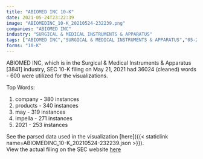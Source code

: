 ```yaml
---
title: "ABIOMED INC 10-K"
date: 2021-05-24T23:22:39
image: "ABIOMEDINC_10-K_20210524-232239.png"
companies: "ABIOMED INC"
industry: "SURGICAL & MEDICAL INSTRUMENTS & APPARATUS"
tags: ["ABIOMED INC","SURGICAL & MEDICAL INSTRUMENTS & APPARATUS","05-21-2021","10-K"]
forms: "10-K"
---
```

ABIOMED INC, which is in the Surgical & Medical Instruments & Apparatus [3841] industry, SEC 10-K filing on May 21, 2021 had 36024 (cleaned) words - 600 were utilized for the visualizations.

Top Words:
1. company - 380 instances
2. products - 340 instances
3. may - 319 instances
4. impella - 271 instances
5. 2021 - 253 instances


See the parsed data used in the visualization [here]({{< staticlink name=ABIOMEDINC_10-K_20210524-232239.json >}}).  
View the actual filing on the SEC website [here](https://www.sec.gov/Archives/edgar/data/815094/0001564590-21-029314.txt)